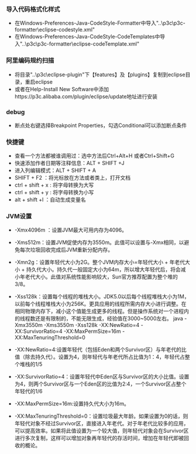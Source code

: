 ### 导入代码格式化样式 ###
- 在Windows-Preferences-Java-CodeStyle-Formatter中导入"..\p3c\p3c-formatter\eclipse-codestyle.xml"
- 在Windows-Preferences-Java-CodeStyle-CodeTemplates中导入"..\p3c\p3c-formatter\eclipse-codeTemplate.xml"
### 阿里编码规约扫描 ###
- 将目录"..\p3c\eclipse-plugin"下【features】及【plugins】复制到eclipse目录，重启eclipse
- 或者在Help-Install New Software中添加https://p3c.alibaba.com/plugin/eclipse/update地址进行安装
### debug ###
- 断点处右键选择Breakpoint Properties，勾选Conditional可以添加断点条件
### 快捷键 ###
- 查看一个方法都被谁调用过：选中方法后Ctrl+Alt+H 或者Ctrl+Shift+G
- 快速添加作者日期等注释信息：ALT + SHIFT +J
- 进入列编辑模式：ALT + SHIFT + A
- SHIFT + F2 ：将光标放在方法或者类上，打开文档
- ctrl + shift + x : 将字母转换为大写
- ctrl + shift + y : 将字母转换为小写
- alt + shift +l ：自动生成变量名

### JVM设置

- -Xmx4096m ：设置JVM最大可用内存为4096。

- -Xms512m：设置JVM促使内存为3550m。此值可以设置与-Xmx相同，以避免每次垃圾回收完成后JVM重新分配内存。

- -Xmn2g：设置年轻代大小为2G。整个JVM内存大小=年轻代大小 + 年老代大小 + 持久代大小。持久代一般固定大小为64m，所以增大年轻代后，将会减小年老代大小。此值对系统性能影响较大，Sun官方推荐配置为整个堆的3/8。
- -Xss128k：设置每个线程的堆栈大小。JDK5.0以后每个线程堆栈大小为1M，以前每个线程堆栈大小为256K。更具应用的线程所需内存大小进行调整。在相同物理内存下，减小这个值能生成更多的线程。但是操作系统对一个进程内的线程数还是有限制的，不能无限生成，经验值在3000~5000左右。
  java -Xmx3550m -Xms3550m -Xss128k -XX:NewRatio=4 -XX:SurvivorRatio=4 -XX:MaxPermSize=16m -XX:MaxTenuringThreshold=0
- -XX:NewRatio=4:设置年轻代（包括Eden和两个Survivor区）与年老代的比值（除去持久代）。设置为4，则年轻代与年老代所占比值为1：4，年轻代占整个堆栈的1/5
- -XX:SurvivorRatio=4：设置年轻代中Eden区与Survivor区的大小比值。设置为4，则两个Survivor区与一个Eden区的比值为2:4，一个Survivor区占整个年轻代的1/6
- -XX:MaxPermSize=16m:设置持久代大小为16m。
- -XX:MaxTenuringThreshold=0：设置垃圾最大年龄。如果设置为0的话，则年轻代对象不经过Survivor区，直接进入年老代。对于年老代比较多的应用，可以提高效率。如果将此值设置为一个较大值，则年轻代对象会在Survivor区进行多次复制，这样可以增加对象再年轻代的存活时间，增加在年轻代即被回收的概论。
